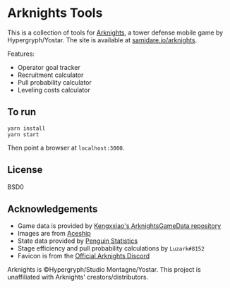 # Arknights Tools

This is a collection of tools for [Arknights](https://www.arknights.global/), a tower defense mobile game by Hypergryph/Yostar.
The site is available at [samidare.io/arknights](https://www.samidare.io/arknights).

Features:

- Operator goal tracker
- Recruitment calculator
- Pull probability calculator
- Leveling costs calculator

## To run

```shell
yarn install
yarn start
```

Then point a browser at `localhost:3000`.

## License

BSD0

## Acknowledgements

- Game data is provided by [Kengxxiao's ArknightsGameData repository](https://github.com/Kengxxiao/ArknightsGameData)
- Images are from [Aceship](https://github.com/Aceship/AN-EN-Tags)
- State data provided by [Penguin Statistics](https://penguin-stats.io/)
- Stage efficiency and pull probability calculations by `Luzark#8152`
- Favicon is from the [Official Arknights Discord](https://discord.com/invite/arknights)

Arknights is &copy;Hypergryph/Studio Montagne/Yostar. This project is unaffiliated with Arknights' creators/distributors.
